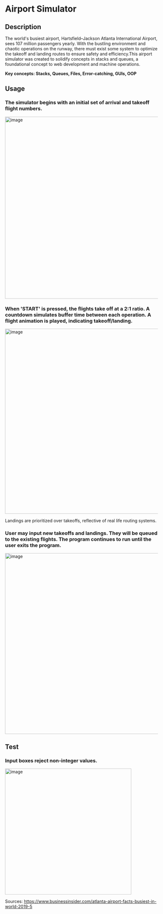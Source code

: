 # Airport Simulator
## Description
The world's busiest airport, Hartsfield–Jackson Atlanta International Airport, sees 107 million passengers yearly. With the bustling environment and chaotic operations on the runway, there must exist some system to optimize the takeoff and landing routes to ensure safety and efficiency.This airport simulator was created to solidify concepts in stacks and queues, a foundational concept to web development and machine operations.

**Key concepts: Stacks, Queues, Files, Error-catching, GUIs, OOP**

## Usage

### The simulator begins with an initial set of arrival and takeoff flight numbers. 
<img width="601" alt="image" src="https://github.com/y3jian/Airport-Simulator/assets/154850931/b3cec697-d48a-4c02-b301-4bb41b8b86b2">

### When 'START' is pressed, the flights take off at a 2:1 ratio. A countdown simulates buffer time between each operation. A flight animation is played, indicating takeoff/landing.
<img width="611" alt="image" src="https://github.com/y3jian/Airport-Simulator/assets/154850931/c3f5444b-9f77-48ff-a482-eda6d160bc68">

Landings are prioritized over takeoffs, reflective of real life routing systems.

### User may input new takeoffs and landings. They will be queued to the existing flights. The program continues to run until the user exits the program.
<img width="597" alt="image" src="https://github.com/y3jian/Airport-Simulator/assets/154850931/ae6af28a-ce8d-4535-a3e5-a092b9c93c5c">

## Test

### Input boxes reject non-integer values.
<img width="416" alt="image" src="https://github.com/y3jian/Airport-Simulator/assets/154850931/f4fcfca2-e9d5-486c-91d9-e32e07c8ac83">


Sources: https://www.businessinsider.com/atlanta-airport-facts-busiest-in-world-2019-5
